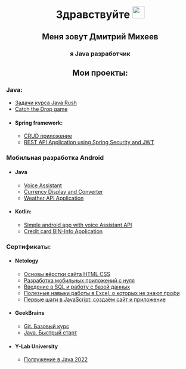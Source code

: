 <!--
### Hi there 👋
**agent7799/agent7799** is a ✨ _special_ ✨ repository because its `README.md` (this file) appears on your GitHub profile.

Here are some ideas to get you started:

- 🔭 I’m currently working on ...
- 🌱 I’m currently learning ...
- 👯 I’m looking to collaborate on ...
- 🤔 I’m looking for help with ...
- 💬 Ask me about ...
- 📫 How to reach me: 
- 😄 Pronouns: ...
- ⚡ Fun fact: ...
--- 
📫 How to reach me: https://t.me/Agent7799dm
-->


<h1 align="center">
        Здравствуйте <img src="https://github.com/blackcater/blackcater/raw/main/images/Hi.gif" height="32" alt=""
/></h1>
<h2 align="center">
Меня зовут Дмитрий Михеев
</h2>
<h3 align="center"> я Java разработчик</h3>

<h2 align="center">Мои проекты:</h2>

### Java:
  - [Задачи курса Java Rush](https://github.com/agent7799/JavaRushTasks)
  - [Catch the Drop game](https://github.com/agent7799/catch_the_drop_game)
  - #### Spring framework:
    - [CRUD приложение]()
    - [REST API Application using Spring Security and JWT](https://github.com/agent7799/inside_test_task)


### Мобильная разработка Android
- #### Java
  - [Voice Assistant](https://github.com/agent7799/VoiceAssistantApp)
  - [Currency Display and Converter](https://github.com/agent7799/Currency-Display-and-converter-App)
  - [Weather API Application](https://github.com/agent7799/WeatherApp)
- #### Kotlin:
  - [Simple android app with voice Assistant API](https://github.com/agent7799/andfree-project)
  - [Credit card BIN-Info Application](https://github.com/agent7799/cft_test_task_android_course_kotlin)


### Сертификаты:
- #### Netology
  - [Основы вёрстки сайта HTML CSS](https://github.com/agent7799/agent7799/blob/main/certificates/certificate%20HTML%20CSS.pdf)
  - [Разработка мобильных приложений с нуля](https://github.com/agent7799/agent7799/blob/main/certificates/certificate%20android.pdf)
  - [Введение в SQL и работу с базой данных](https://github.com/agent7799/agent7799/blob/main/certificates/certificate%20sql.pdf)
  - [Полезные навыки работы в Excel, о которых не знают профи](https://github.com/agent7799/agent7799/blob/main/certificates/Excell%20certificate%20Netology.pdf)
  - [Первые шаги в JavaScript: создаём сайт и приложение](https://github.com/agent7799/agent7799/blob/main/certificates/certificate%20js.pdf)
- #### GeekBrains
  - [ Git. Базовый курс](https://github.com/agent7799/agent7799/blob/main/certificates/certificate%20GIT%20.pdf)
  - [Java. Быстрый старт](https://github.com/agent7799/agent7799/blob/main/certificates/Certificate%20GB%20Java%20fast%20start.pdf)
- #### Y-Lab University
  - [Погружение в Java 2022](https://github.com/agent7799/agent7799/blob/main/certificates/Y_Lab%20Certificate.pdf)



